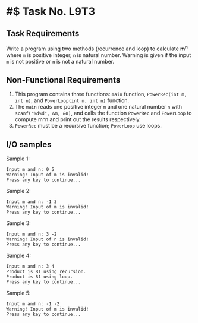 # #$ Task No. L9T3

## Task Requirements
Write a program using two methods (recurrence and loop) to calculate **m<sup>n</sup>** where `m` is positive integer, `n` is natural number. Warning is given if the input `m` is not positive or `n` is not a natural number.

## Non-Functional Requirements

1. This program contains three functions: `main` function, `PowerRec(int m, int n)`, and `PowerLoop(int m, int n)` function. 
2. The `main` reads one positive integer `m` and one natural number `n` with `scanf("%d%d", &m, &n)`, and calls the function `PowerRec` and `PowerLoop` to compute m^n and print out the results respectively. 
3. `PowerRec` must be a recursive function; `PowerLoop` use loops.

## I/O samples

Sample 1:
```
Input m and n: 0 5
Warning! Input of m is invalid!
Press any key to continue...
```

Sample 2:
```
Input m and n: -1 3
Warning! Input of m is invalid!
Press any key to continue...
```

Sample 3:
```
Input m and n: 3 -2
Warning! Input of n is invalid!
Press any key to continue...
```

Sample 4:
```
Input m and n: 3 4
Product is 81 using recursion.
Product is 81 using loop.
Press any key to continue...
```

Sample 5:
```
Input m and n: -1 -2
Warning! Input of m is invalid!
Press any key to continue...
```
